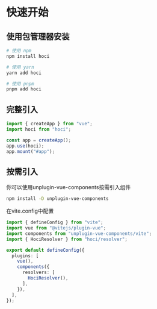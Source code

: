 # 快速开始

## 使用包管理器安装

```sh
# 使用 npm
npm install hoci

# 使用 yarn
yarn add hoci

# 使用 pnpm
pnpm add hoci

```

## 完整引入

```ts
import { createApp } from "vue";
import hoci from "hoci";

const app = createApp();
app.use(hoci);
app.mount("#app");
```

## 按需引入

你可以使用unplugin-vue-components按需引入组件

```sh
npm install -D unplugin-vue-components
```

在vite.config中配置
```ts
import { defineConfig } from "vite";
import vue from "@vitejs/plugin-vue";
import components from "unplugin-vue-components/vite";
import { HociResolver } from "hoci/resolver";

export default defineConfig({
  plugins: [
    vue(),
    components({
      resolvers: [
        HociResolver(),
      ],
    }),
  ],
});
```
